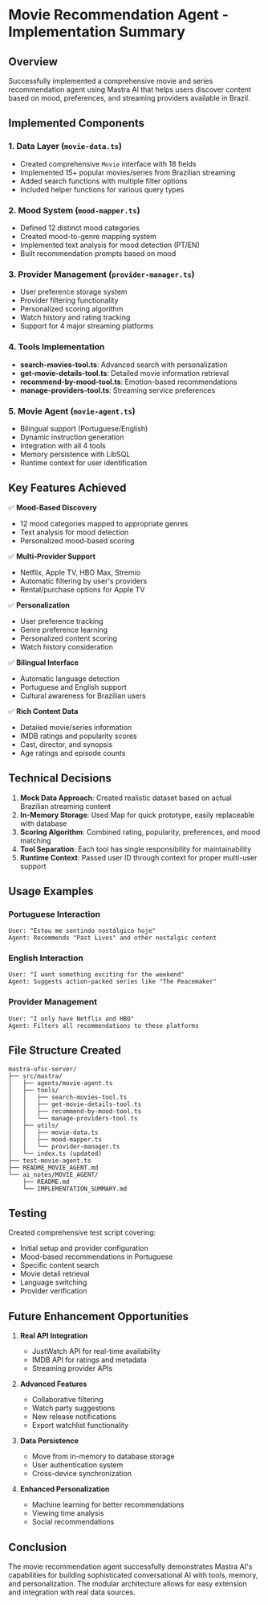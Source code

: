 # Movie Recommendation Agent - Implementation Summary

## Overview
Successfully implemented a comprehensive movie and series recommendation agent using Mastra AI that helps users discover content based on mood, preferences, and streaming providers available in Brazil.

## Implemented Components

### 1. Data Layer (`movie-data.ts`)
- Created comprehensive `Movie` interface with 18 fields
- Implemented 15+ popular movies/series from Brazilian streaming
- Added search functions with multiple filter options
- Included helper functions for various query types

### 2. Mood System (`mood-mapper.ts`)
- Defined 12 distinct mood categories
- Created mood-to-genre mapping system
- Implemented text analysis for mood detection (PT/EN)
- Built recommendation prompts based on mood

### 3. Provider Management (`provider-manager.ts`)
- User preference storage system
- Provider filtering functionality
- Personalized scoring algorithm
- Watch history and rating tracking
- Support for 4 major streaming platforms

### 4. Tools Implementation
- **search-movies-tool.ts**: Advanced search with personalization
- **get-movie-details-tool.ts**: Detailed movie information retrieval
- **recommend-by-mood-tool.ts**: Emotion-based recommendations
- **manage-providers-tool.ts**: Streaming service preferences

### 5. Movie Agent (`movie-agent.ts`)
- Bilingual support (Portuguese/English)
- Dynamic instruction generation
- Integration with all 4 tools
- Memory persistence with LibSQL
- Runtime context for user identification

## Key Features Achieved

✅ **Mood-Based Discovery**
- 12 mood categories mapped to appropriate genres
- Text analysis for mood detection
- Personalized mood-based scoring

✅ **Multi-Provider Support**
- Netflix, Apple TV, HBO Max, Stremio
- Automatic filtering by user's providers
- Rental/purchase options for Apple TV

✅ **Personalization**
- User preference tracking
- Genre preference learning
- Personalized content scoring
- Watch history consideration

✅ **Bilingual Interface**
- Automatic language detection
- Portuguese and English support
- Cultural awareness for Brazilian users

✅ **Rich Content Data**
- Detailed movie/series information
- IMDB ratings and popularity scores
- Cast, director, and synopsis
- Age ratings and episode counts

## Technical Decisions

1. **Mock Data Approach**: Created realistic dataset based on actual Brazilian streaming content
2. **In-Memory Storage**: Used Map for quick prototype, easily replaceable with database
3. **Scoring Algorithm**: Combined rating, popularity, preferences, and mood matching
4. **Tool Separation**: Each tool has single responsibility for maintainability
5. **Runtime Context**: Passed user ID through context for proper multi-user support

## Usage Examples

### Portuguese Interaction
```
User: "Estou me sentindo nostálgico hoje"
Agent: Recommends "Past Lives" and other nostalgic content
```

### English Interaction  
```
User: "I want something exciting for the weekend"
Agent: Suggests action-packed series like "The Peacemaker"
```

### Provider Management
```
User: "I only have Netflix and HBO"
Agent: Filters all recommendations to these platforms
```

## File Structure Created
```
mastra-ufsc-server/
├── src/mastra/
│   ├── agents/movie-agent.ts
│   ├── tools/
│   │   ├── search-movies-tool.ts
│   │   ├── get-movie-details-tool.ts
│   │   ├── recommend-by-mood-tool.ts
│   │   └── manage-providers-tool.ts
│   ├── utils/
│   │   ├── movie-data.ts
│   │   ├── mood-mapper.ts
│   │   └── provider-manager.ts
│   └── index.ts (updated)
├── test-movie-agent.ts
├── README_MOVIE_AGENT.md
└── ai_notes/MOVIE_AGENT/
    ├── README.md
    └── IMPLEMENTATION_SUMMARY.md
```

## Testing
Created comprehensive test script covering:
- Initial setup and provider configuration
- Mood-based recommendations in Portuguese
- Specific content search
- Movie detail retrieval
- Language switching
- Provider verification

## Future Enhancement Opportunities

1. **Real API Integration**
   - JustWatch API for real-time availability
   - IMDB API for ratings and metadata
   - Streaming provider APIs

2. **Advanced Features**
   - Collaborative filtering
   - Watch party suggestions
   - New release notifications
   - Export watchlist functionality

3. **Data Persistence**
   - Move from in-memory to database storage
   - User authentication system
   - Cross-device synchronization

4. **Enhanced Personalization**
   - Machine learning for better recommendations
   - Viewing time analysis
   - Social recommendations

## Conclusion
The movie recommendation agent successfully demonstrates Mastra AI's capabilities for building sophisticated conversational AI with tools, memory, and personalization. The modular architecture allows for easy extension and integration with real data sources.


